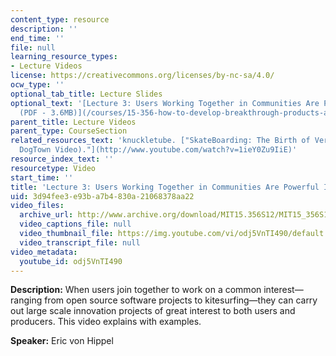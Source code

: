 ```yaml
---
content_type: resource
description: ''
end_time: ''
file: null
learning_resource_types:
- Lecture Videos
license: https://creativecommons.org/licenses/by-nc-sa/4.0/
ocw_type: ''
optional_tab_title: Lecture Slides
optional_text: '[Lecture 3: Users Working Together in Communities Are Powerful Innovators
  (PDF - 3.6MB)](/courses/15-356-how-to-develop-breakthrough-products-and-services-spring-2012/resources/mit15_356s12_lec03)'
parent_title: Lecture Videos
parent_type: CourseSection
related_resources_text: 'knuckletube. ["SkateBoarding: The Birth of Vertical (The
  DogTown Video)."](http://www.youtube.com/watch?v=1ieY0Zu9IiE)'
resource_index_text: ''
resourcetype: Video
start_time: ''
title: 'Lecture 3: Users Working Together in Communities Are Powerful Innovators'
uid: 3d94fee3-e93b-a7b4-830a-21068378aa22
video_files:
  archive_url: http://www.archive.org/download/MIT15.356S12/MIT15_356S12lec3_300k.mp4
  video_captions_file: null
  video_thumbnail_file: https://img.youtube.com/vi/odj5VnTI490/default.jpg
  video_transcript_file: null
video_metadata:
  youtube_id: odj5VnTI490
---
```


**Description:** When users join together to work on a common interest—ranging from open source software projects to kitesurfing—they can carry out large scale innovation projects of great interest to both users and producers. This video explains with examples.

**Speaker:** Eric von Hippel


